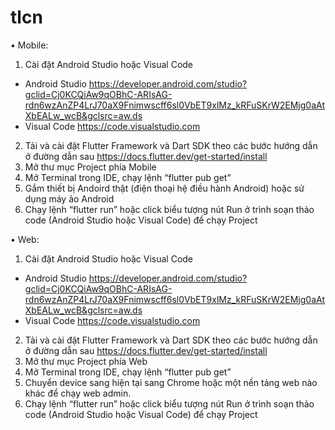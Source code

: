 # tlcn
•	Mobile:
1.	Cài đặt Android Studio hoặc Visual Code
-	Android Studio
https://developer.android.com/studio?gclid=Cj0KCQiAw9qOBhC-ARIsAG-rdn6wzAnZP4LrJ70aX9Fnimwscff6sl0VbET9xlMz_kRFuSKrW2EMjg0aAtXbEALw_wcB&gclsrc=aw.ds
-	Visual Code 
https://code.visualstudio.com
2.	Tải và cài đặt Flutter Framework và Dart SDK theo các bước hướng dẫn ở đường dẫn sau
https://docs.flutter.dev/get-started/install
3.	Mở thư mục Project phía Mobile
4.  Mở Terminal trong IDE, chạy lệnh “flutter pub get” 
5.	Gắm thiết bị Andoird thật (điện thoại hệ điều hành Android) hoặc sử dụng máy ảo Android
6.	Chạy lệnh “flutter run” hoặc click biểu tượng nút Run ở trình soạn thảo code (Android Studio hoặc Visual Code) để chạy Project


•	Web:
1.	Cài đặt Android Studio hoặc Visual Code
-	Android Studio
https://developer.android.com/studio?gclid=Cj0KCQiAw9qOBhC-ARIsAG-rdn6wzAnZP4LrJ70aX9Fnimwscff6sl0VbET9xlMz_kRFuSKrW2EMjg0aAtXbEALw_wcB&gclsrc=aw.ds
-	Visual Code 
https://code.visualstudio.com
2.	Tải và cài đặt Flutter Framework và Dart SDK theo các bước hướng dẫn ở đường dẫn sau
https://docs.flutter.dev/get-started/install
3.	Mở thư mục Project phía Web
4.  Mở Terminal trong IDE, chạy lệnh “flutter pub get” 
5.	Chuyển device sang hiện tại sang Chrome hoặc một nền tảng web nào khác để chạy web admin.
6.	Chạy lệnh “flutter run” hoặc click biểu tượng nút Run ở trình soạn thảo code (Android Studio hoặc Visual Code) để chạy Project
